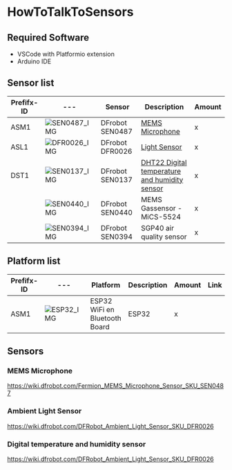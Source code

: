 # HowToTalkToSensors

## Required Software

- VSCode with Platformio extension
- Arduino IDE 

## Sensor list

| Prefifx-ID | --- | Sensor | Description | Amount |
| --- | --- | --- | --- | --- |
| ASM1 | ![SEN0487_IMG] | DFrobot SEN0487 | [MEMS Microphone](#mems-microphone) | x |
| ASL1 |![DFR0026_IMG] | DFrobot DFR0026 | [Light Sensor](#ambient-light-sensor) | x |
| DST1 | ![SEN0137_IMG] | DFrobot SEN0137 | [DHT22 Digital temperature and humidity sensor](#digital-temperature-and-humidity-sensor) | x |
|  | ![SEN0440_IMG] | DFrobot SEN0440 | MEMS Gassensor - MiCS-5524  | x |
|  | ![SEN0394_IMG] | DFrobot SEN0394 | SGP40 air quality sensor | x |

[SEN0487_IMG]: https://www.tinytronics.nl/shop/image/cache/catalog/products/product-003985/dfrobot-fermion-mems-microphone-module-200x200.jpg
[DFR0026_IMG]: https://www.tinytronics.nl/shop/image/cache/catalog/products_2022/dfrobot-gravity-analog-ambient-light-sensor-1-6000lx-200x200.jpg
[SEN0137_IMG]: https://www.tinytronics.nl/shop/image/cache/catalog/products/product-003935/dfrobot-gravity-dht22-temperature-and-humidity-sensor-with-cable-front-200x200.jpg
[SEN0440_IMG]: https://www.tinytronics.nl/shop/image/cache/catalog/products/product-003991/dfrobot-fermion-mems-gas-sensor-mics-5524-200x200.jpg
[SEN0394_IMG]: (https://www.tinytronics.nl/shop/image/cache/catalog/products/product-003995/dfrobot-gravity-sgp40-air-quality-sensor-200x200.jpg)

## Platform list

| Prefifx-ID | --- | Platform | Description | Amount | Link |
| --- | --- | --- | --- | --- | --- |
| ASM1 | ![ESP32_IMG] | ESP32 WiFi en Bluetooth Board  | ESP32 | x |  |

[ESP32_IMG]: https://www.tinytronics.nl/shop/image/cache/data/product-1443/esp32%20cp2102%20dev%20board%20v1%201-1200x1200.jpg-600x600.jpg

## Sensors

### MEMS Microphone

https://wiki.dfrobot.com/Fermion_MEMS_Microphone_Sensor_SKU_SEN0487

### Ambient Light Sensor

https://wiki.dfrobot.com/DFRobot_Ambient_Light_Sensor_SKU_DFR0026

### Digital temperature and humidity sensor

https://wiki.dfrobot.com/DFRobot_Ambient_Light_Sensor_SKU_DFR0026

